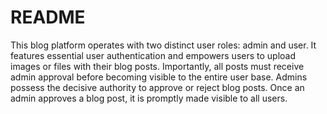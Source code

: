 # README

This blog platform operates with two distinct user roles: admin and user. It features essential user authentication and empowers users to upload images or files with their blog posts. Importantly, all posts must receive admin approval before becoming visible to the entire user base. Admins possess the decisive authority to approve or reject blog posts. Once an admin approves a blog post, it is promptly made visible to all users.



